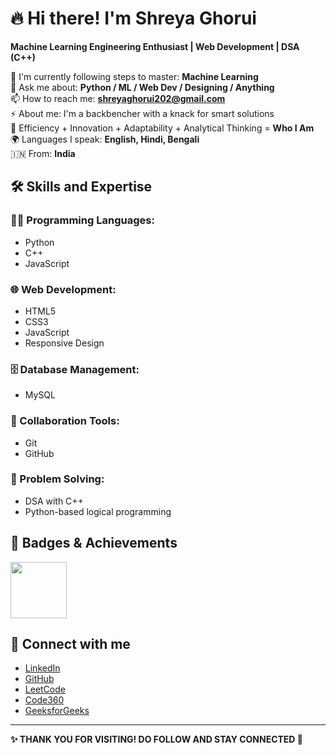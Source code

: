 # 🔥 Hi there! I'm Shreya Ghorui

**Machine Learning Engineering Enthusiast | Web Development | DSA (C++)**

🌱 I'm currently following steps to master: **Machine Learning**  
💬 Ask me about: **Python / ML / Web Dev / Designing / Anything**  
📫 How to reach me: **shreyaghorui202@gmail.com**  
⚡ About me: I'm a backbencher with a knack for smart solutions  
💪 Efficiency + Innovation + Adaptability + Analytical Thinking = **Who I Am**  
🌍 Languages I speak: **English, Hindi, Bengali**  
🇮🇳 From: **India**


## 🛠️ Skills and Expertise

### 👩‍💻 Programming Languages:
- Python  
- C++  
- JavaScript  

### 🌐 Web Development:
- HTML5  
- CSS3  
- JavaScript  
- Responsive Design  

### 🗄️ Database Management:
- MySQL  

### 🤝 Collaboration Tools:
- Git  
- GitHub  

### 🧠 Problem Solving:
- DSA with C++  
- Python-based logical programming  

## 🏅 Badges & Achievements
<img src="https://github.com/user-attachments/assets/c91fec2d-9740-4269-85cb-bd623578f342" width="90px" height="90px"/>


## 🤝 Connect with me

- [LinkedIn](https://www.linkedin.com/in/shreya-ghorui-63ab9b314/)
- [GitHub](https://github.com/shreyaghorui222004)
- [LeetCode](https://leetcode.com/u/shreyaghorui/)  
- [Code360](https://www.naukri.com/code360/profile/shreyaghorui)
- [GeeksforGeeks](https://www.geeksforgeeks.org/user/shreyaghorui/)

---

**✨ THANK YOU FOR VISITING! DO FOLLOW AND STAY CONNECTED 🙌**
